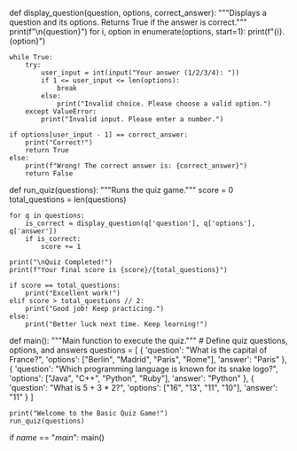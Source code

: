 def display_question(question, options, correct_answer):
    """Displays a question and its options. Returns True if the answer is correct."""
    print(f"\n{question}")
    for i, option in enumerate(options, start=1):
        print(f"{i}. {option}")

    while True:
        try:
            user_input = int(input("Your answer (1/2/3/4): "))
            if 1 <= user_input <= len(options):
                break
            else:
                print("Invalid choice. Please choose a valid option.")
        except ValueError:
            print("Invalid input. Please enter a number.")

    if options[user_input - 1] == correct_answer:
        print("Correct!")
        return True
    else:
        print(f"Wrong! The correct answer is: {correct_answer}")
        return False

def run_quiz(questions):
    """Runs the quiz game."""
    score = 0
    total_questions = len(questions)

    for q in questions:
        is_correct = display_question(q['question'], q['options'], q['answer'])
        if is_correct:
            score += 1

    print("\nQuiz Completed!")
    print(f"Your final score is {score}/{total_questions}")

    if score == total_questions:
        print("Excellent work!")
    elif score > total_questions // 2:
        print("Good job! Keep practicing.")
    else:
        print("Better luck next time. Keep learning!")

def main():
    """Main function to execute the quiz."""
    # Define quiz questions, options, and answers
    questions = [
        {
            'question': "What is the capital of France?",
            'options': ["Berlin", "Madrid", "Paris", "Rome"],
            'answer': "Paris"
        },
        {
            'question': "Which programming language is known for its snake logo?",
            'options': ["Java", "C++", "Python", "Ruby"],
            'answer': "Python"
        },
        {
            'question': "What is 5 + 3 * 2?",
            'options': ["16", "13", "11", "10"],
            'answer': "11"
        }
    ]

    print("Welcome to the Basic Quiz Game!")
    run_quiz(questions)

if _name_ == "_main_":
    main()
